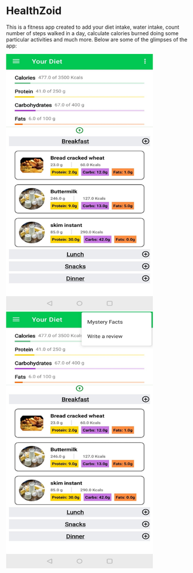 # HealthZoid
This is a fitness app created to add your diet intake, water intake, count number of steps walked in a day, calculate calories burned doing some particular activities and much more. Below are some of the glimpses of the app:

<img src="https://github.com/sanchitvasdev/HealthZoid/blob/master/Daily%20intake%201.jpeg" style="width: 400px; height: 700px" margin-right="100px"><img src="https://github.com/sanchitvasdev/HealthZoid/blob/master/Daily%20intake%202.jpeg" style="width: 400px; height: 700px">

